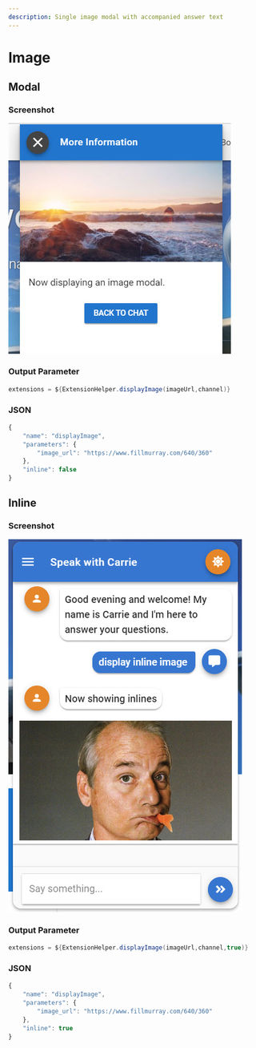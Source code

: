 ```yaml
---
description: Single image modal with accompanied answer text
---
```


# Image

## Modal

### Screenshot

![](../../../.gitbook/assets/image-modal.jpg)

### Output Parameter

```groovy
extensions = ${ExtensionHelper.displayImage(imageUrl,channel)}
```

### JSON

```javascript
{
	"name": "displayImage",
	"parameters": {
		"image_url": "https://www.fillmurray.com/640/360"
	},
	"inline": false
}
```

## Inline

### Screenshot

![](../../../.gitbook/assets/inline-image.jpg)

### Output Parameter

```groovy
extensions = ${ExtensionHelper.displayImage(imageUrl,channel,true)}
```

### JSON

```javascript
{
	"name": "displayImage",
	"parameters": {
		"image_url": "https://www.fillmurray.com/640/360"
	},
	"inline": true
}
```

